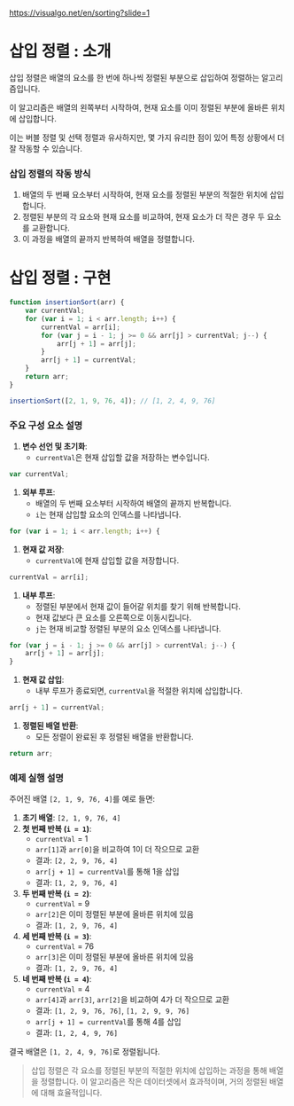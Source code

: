 

https://visualgo.net/en/sorting?slide=1

# 삽입 정렬 : 소개

삽입 정렬은 배열의 요소를 한 번에 하나씩 정렬된 부분으로 삽입하여 정렬하는 알고리즘입니다. 

이 알고리즘은 배열의 왼쪽부터 시작하여, 현재 요소를 이미 정렬된 부분에 올바른 위치에 삽입합니다. 

이는 버블 정렬 및 선택 정렬과 유사하지만, 몇 가지 유리한 점이 있어 특정 상황에서 더 잘 작동할 수 있습니다.

### 삽입 정렬의 작동 방식

1. 배열의 두 번째 요소부터 시작하여, 현재 요소를 정렬된 부분의 적절한 위치에 삽입합니다.
2. 정렬된 부분의 각 요소와 현재 요소를 비교하여, 현재 요소가 더 작은 경우 두 요소를 교환합니다.
3. 이 과정을 배열의 끝까지 반복하여 배열을 정렬합니다.

# 삽입 정렬 : 구현

```jsx
function insertionSort(arr) {
    var currentVal;
    for (var i = 1; i < arr.length; i++) {
        currentVal = arr[i];
        for (var j = i - 1; j >= 0 && arr[j] > currentVal; j--) {
            arr[j + 1] = arr[j];
        }
        arr[j + 1] = currentVal;
    }
    return arr;
}

insertionSort([2, 1, 9, 76, 4]); // [1, 2, 4, 9, 76]

```

### 주요 구성 요소 설명

1. **변수 선언 및 초기화**:
    - `currentVal`은 현재 삽입할 값을 저장하는 변수입니다.

```jsx
var currentVal;
```

1. **외부 루프**:
    - 배열의 두 번째 요소부터 시작하여 배열의 끝까지 반복합니다.
    - `i`는 현재 삽입할 요소의 인덱스를 나타냅니다.

```jsx
for (var i = 1; i < arr.length; i++) {
```

1. **현재 값 저장**:
    - `currentVal`에 현재 삽입할 값을 저장합니다.

```jsx
currentVal = arr[i];
```

1. **내부 루프**:
    - 정렬된 부분에서 현재 값이 들어갈 위치를 찾기 위해 반복합니다.
    - 현재 값보다 큰 요소를 오른쪽으로 이동시킵니다.
    - `j`는 현재 비교할 정렬된 부분의 요소 인덱스를 나타냅니다.

```jsx
for (var j = i - 1; j >= 0 && arr[j] > currentVal; j--) {
    arr[j + 1] = arr[j];
}
```

1. **현재 값 삽입**:
    - 내부 루프가 종료되면, `currentVal`을 적절한 위치에 삽입합니다.

```jsx
arr[j + 1] = currentVal;
```

1. **정렬된 배열 반환**:
    - 모든 정렬이 완료된 후 정렬된 배열을 반환합니다.

```jsx
return arr;
```

### 예제 실행 설명

주어진 배열 `[2, 1, 9, 76, 4]`를 예로 들면:

1. **초기 배열**: `[2, 1, 9, 76, 4]`
2. **첫 번째 반복 (`i = 1`)**:
    - `currentVal` = 1
    - `arr[1]`과 `arr[0]`을 비교하여 1이 더 작으므로 교환
    - 결과: `[2, 2, 9, 76, 4]`
    - `arr[j + 1] = currentVal`를 통해 1을 삽입
    - 결과: `[1, 2, 9, 76, 4]`
3. **두 번째 반복 (`i = 2`)**:
    - `currentVal` = 9
    - `arr[2]`은 이미 정렬된 부분에 올바른 위치에 있음
    - 결과: `[1, 2, 9, 76, 4]`
4. **세 번째 반복 (`i = 3`)**:
    - `currentVal` = 76
    - `arr[3]`은 이미 정렬된 부분에 올바른 위치에 있음
    - 결과: `[1, 2, 9, 76, 4]`
5. **네 번째 반복 (`i = 4`)**:
    - `currentVal` = 4
    - `arr[4]`과 `arr[3]`, `arr[2]`을 비교하여 4가 더 작으므로 교환
    - 결과: `[1, 2, 9, 76, 76]`, `[1, 2, 9, 9, 76]`
    - `arr[j + 1] = currentVal`를 통해 4를 삽입
    - 결과: `[1, 2, 4, 9, 76]`

결국 배열은 `[1, 2, 4, 9, 76]`로 정렬됩니다.

> 삽입 정렬은 각 요소를 정렬된 부분의 적절한 위치에 삽입하는 과정을 통해 배열을 정렬합니다. 이 알고리즘은 작은 데이터셋에서 효과적이며, 거의 정렬된 배열에 대해 효율적입니다.
>